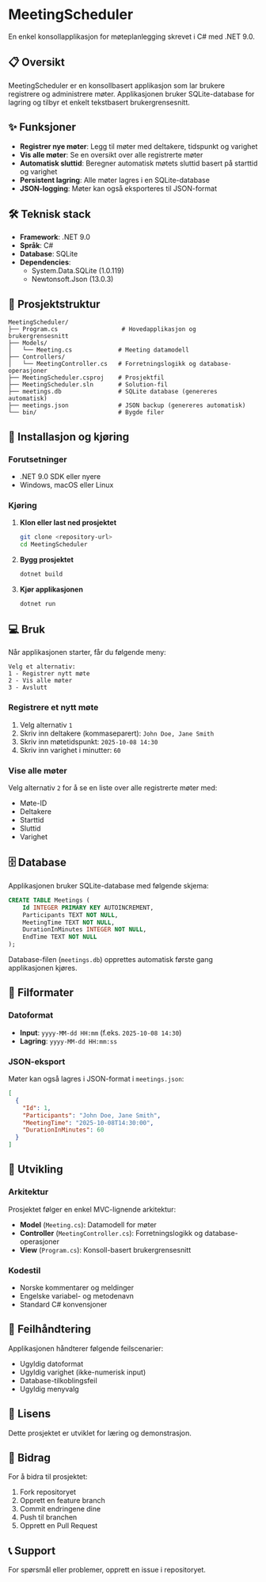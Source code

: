 # MeetingScheduler

En enkel konsollapplikasjon for møteplanlegging skrevet i C# med .NET 9.0.

## 📋 Oversikt

MeetingScheduler er en konsollbasert applikasjon som lar brukere registrere og administrere møter. Applikasjonen bruker SQLite-database for lagring og tilbyr et enkelt tekstbasert brukergrensesnitt.

## ✨ Funksjoner

- **Registrer nye møter**: Legg til møter med deltakere, tidspunkt og varighet
- **Vis alle møter**: Se en oversikt over alle registrerte møter
- **Automatisk sluttid**: Beregner automatisk møtets sluttid basert på starttid og varighet
- **Persistent lagring**: Alle møter lagres i en SQLite-database
- **JSON-logging**: Møter kan også eksporteres til JSON-format

## 🛠️ Teknisk stack

- **Framework**: .NET 9.0
- **Språk**: C#
- **Database**: SQLite
- **Dependencies**:
  - System.Data.SQLite (1.0.119)
  - Newtonsoft.Json (13.0.3)

## 📁 Prosjektstruktur

```
MeetingScheduler/
├── Program.cs                  # Hovedapplikasjon og brukergrensesnitt
├── Models/
│   └── Meeting.cs             # Meeting datamodell
├── Controllers/
│   └── MeetingController.cs   # Forretningslogikk og database-operasjoner
├── MeetingScheduler.csproj    # Prosjektfil
├── MeetingScheduler.sln       # Solution-fil
├── meetings.db                # SQLite database (genereres automatisk)
├── meetings.json              # JSON backup (genereres automatisk)
└── bin/                       # Bygde filer
```

## 🚀 Installasjon og kjøring

### Forutsetninger

- .NET 9.0 SDK eller nyere
- Windows, macOS eller Linux

### Kjøring

1. **Klon eller last ned prosjektet**
   ```bash
   git clone <repository-url>
   cd MeetingScheduler
   ```

2. **Bygg prosjektet**
   ```bash
   dotnet build
   ```

3. **Kjør applikasjonen**
   ```bash
   dotnet run
   ```

## 💻 Bruk

Når applikasjonen starter, får du følgende meny:

```
Velg et alternativ:
1 - Registrer nytt møte
2 - Vis alle møter
3 - Avslutt
```

### Registrere et nytt møte

1. Velg alternativ `1`
2. Skriv inn deltakere (kommaseparert): `John Doe, Jane Smith`
3. Skriv inn møtetidspunkt: `2025-10-08 14:30`
4. Skriv inn varighet i minutter: `60`

### Vise alle møter

Velg alternativ `2` for å se en liste over alle registrerte møter med:
- Møte-ID
- Deltakere
- Starttid
- Sluttid
- Varighet

## 🗄️ Database

Applikasjonen bruker SQLite-database med følgende skjema:

```sql
CREATE TABLE Meetings (
    Id INTEGER PRIMARY KEY AUTOINCREMENT,
    Participants TEXT NOT NULL,
    MeetingTime TEXT NOT NULL,
    DurationInMinutes INTEGER NOT NULL,
    EndTime TEXT NOT NULL
);
```

Database-filen (`meetings.db`) opprettes automatisk første gang applikasjonen kjøres.

## 📄 Filformater

### Datoformat
- **Input**: `yyyy-MM-dd HH:mm` (f.eks. `2025-10-08 14:30`)
- **Lagring**: `yyyy-MM-dd HH:mm:ss`

### JSON-eksport
Møter kan også lagres i JSON-format i `meetings.json`:

```json
[
  {
    "Id": 1,
    "Participants": "John Doe, Jane Smith",
    "MeetingTime": "2025-10-08T14:30:00",
    "DurationInMinutes": 60
  }
]
```

## 🔧 Utvikling

### Arkitektur

Prosjektet følger en enkel MVC-lignende arkitektur:

- **Model** (`Meeting.cs`): Datamodell for møter
- **Controller** (`MeetingController.cs`): Forretningslogikk og database-operasjoner
- **View** (`Program.cs`): Konsoll-basert brukergrensesnitt

### Kodestil

- Norske kommentarer og meldinger
- Engelske variabel- og metodenavn
- Standard C# konvensjoner

## 🐛 Feilhåndtering

Applikasjonen håndterer følgende feilscenarier:

- Ugyldig datoformat
- Ugyldig varighet (ikke-numerisk input)
- Database-tilkoblingsfeil
- Ugyldig menyvalg

## 📝 Lisens

Dette prosjektet er utviklet for læring og demonstrasjon.

## 🤝 Bidrag

For å bidra til prosjektet:

1. Fork repositoryet
2. Opprett en feature branch
3. Commit endringene dine
4. Push til branchen
5. Opprett en Pull Request

## 📞 Support

For spørsmål eller problemer, opprett en issue i repositoryet.